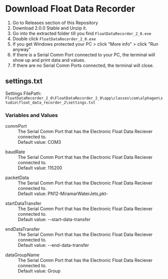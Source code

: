 # Download Float Data Recorder

1. Go to Releases section of this Repository
2. Download 2.0.0 Stable and Unzip it.
3. Go into the extracted folder till you find `FloatDataRecorder_2_0.exe`
4. Double click `FloatDataRecorder_2_0.exe`
5. If you get Windows protected your PC > click "More info" > click "Run anyway"
6. If there is a Serial Comm Port connected to your PC, the terminal will show up and print data and values.
7. If there are no Serial Comm Ports connected, the terminal will close.

## settings.txt
Settings FilePath: `FloatDataRecorder_2_0\FloatDataRecorder_2_0\app\classes\com\alphagen\studio\float_data_recorder_2\settings.txt`

### Variables and Values
<dl><dt>commPort</dt>
  <dd>The Serial Comm Port that has the Electronic Float Data Reciever connected to.
    <br>Default value: COM3</dd>
</dl>
<dl><dt>baudRate</dt>
  <dd>The Serial Comm Port that has the Electronic Float Data Reciever connected to.
    <br>Default value: 115200</dd>
</dl>
<dl><dt>packetData</dt>
  <dd>The Serial Comm Port that has the Electronic Float Data Reciever connected to.
    <br>Default value: PN12-MiramarWaterJets,pkt-</dd>
</dl>
<dl><dt>startDataTransfer</dt>
  <dd>The Serial Comm Port that has the Electronic Float Data Reciever connected to.
    <br>Default value: --start-data-transfer</dd>
</dl>
<dl><dt>endDataTransfer</dt>
  <dd>The Serial Comm Port that has the Electronic Float Data Reciever connected to.
    <br>Default value: --end-data-transfer</dd>
</dl>
<dl><dt>dataGroupName</dt>
  <dd>The Serial Comm Port that has the Electronic Float Data Reciever connected to.
    <br>Default value: Group</dd>
</dl>

